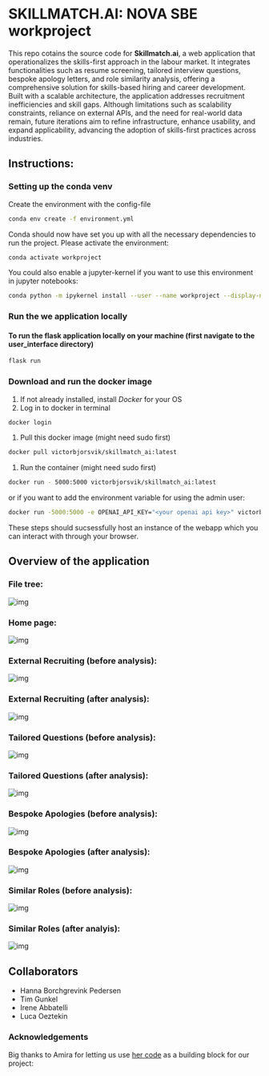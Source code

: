 # SKILLMATCH.AI: NOVA SBE workproject
This repo cotains the source code for **Skillmatch.ai**, a web application that operationalizes the skills-first approach in the labour market. It integrates functionalities such as resume screening, tailored interview questions, bespoke apology letters, and role similarity analysis, offering a comprehensive solution for skills-based hiring and career development.  Built with a scalable architecture, the application addresses recruitment inefficiencies and skill gaps. Although limitations such as scalability constraints, reliance on external APIs, and the need for real-world data remain, future iterations aim to refine infrastructure, enhance usability, and expand applicability, advancing the adoption of skills-first practices across industries.

## Instructions:

### Setting up the conda venv

Create the environment with the config-file
```bash
conda env create -f environment.yml
```
Conda should now have set you up with all the necessary dependencies to run the project. Please activate the environment:
```bash
conda activate workproject
```
You could also enable a jupyter-kernel if you want to use this environment in jupyter notebooks:
```bash
conda python -m ipykernel install --user --name workproject --display-name "workproject"
```

### Run the we application locally
#### To run the flask application locally on your machine (first navigate to the user_interface directory)
```bash
flask run
```
### Download and run the docker image

1. If not already installed, install *Docker* for your OS
2. Log in to docker in terminal
```bash
docker login
```
1. Pull this docker image (might need sudo first)
```bash
docker pull victorbjorsvik/skillmatch_ai:latest
```
1. Run the container (might need sudo first)
```bash
docker run - 5000:5000 victorbjorsvik/skillmatch_ai:latest
```
or if you want to add the environment variable for using the admin user:
```bash
docker run -5000:5000 -e OPENAI_API_KEY="<your openai api key>" victorbjorsvik/skillmatch_ai:latest
```

These steps should sucsessfully host an instance of the webapp which you can interact with through your browser.

## Overview of the application
### File tree: 
![img](pictures/file_tree.png)
### Home page:
![img](pictures/index.jpg)
### External Recruiting (before analysis):
 ![img](pictures/ext_before.jpg)
### External Recruiting (after analysis): 
![img](pictures/ext_after.jpg)
### Tailored Questions (before analysis): 
![img](pictures/quest_before.jpg)
### Tailored Questions (after analysis):
![img](pictures/quest_after.jpg)
### Bespoke Apologies (before analysis):
![img](pictures/bespoke_before.png)
### Bespoke Apologies (after analysis): 
![img](pictures/bespoke_after.jpg)
### Similar Roles (before analysis):
![img](pictures/roles_before.jpg)
### Similar Roles (after analyis):
![img](pictures/roles_after.jpg)



## Collaborators
* Hanna Borchgrevink Pedersen
* Tim Gunkel
* Irene Abbatelli
* Luca Oeztekin

### Acknowledgements
Big thanks to Amira for letting us use [her code](https://github.com/amiradridi/Job-Resume-Matching) as a building block for our project:
